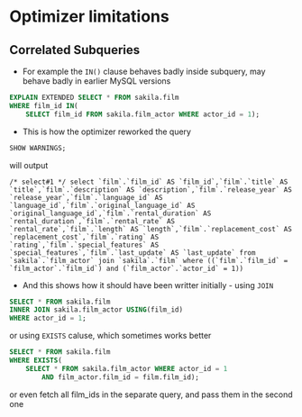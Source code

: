 # Optimizer limitations

## Correlated Subqueries

* For example the `IN()` clause behaves badly inside subquery, may behave badly in earlier MySQL versions

```sql
EXPLAIN EXTENDED SELECT * FROM sakila.film
WHERE film_id IN(
    SELECT film_id FROM sakila.film_actor WHERE actor_id = 1);
```

* This is how the optimizer reworked the query

```sql
SHOW WARNINGS;
```
will output 

```
/* select#1 */ select `film`.`film_id` AS `film_id`,`film`.`title` AS `title`,`film`.`description` AS `description`,`film`.`release_year` AS `release_year`,`film`.`language_id` AS `language_id`,`film`.`original_language_id` AS `original_language_id`,`film`.`rental_duration` AS `rental_duration`,`film`.`rental_rate` AS `rental_rate`,`film`.`length` AS `length`,`film`.`replacement_cost` AS `replacement_cost`,`film`.`rating` AS `rating`,`film`.`special_features` AS `special_features`,`film`.`last_update` AS `last_update` from `sakila`.`film_actor` join `sakila`.`film` where ((`film`.`film_id` = `film_actor`.`film_id`) and (`film_actor`.`actor_id` = 1))
```

* And this shows how it should have been writter initially - using `JOIN`

```sql
SELECT * FROM sakila.film
INNER JOIN sakila.film_actor USING(film_id)
WHERE actor_id = 1;
```

or using `EXISTS` caluse, which sometimes works better

```sql
SELECT * FROM sakila.film
WHERE EXISTS(
    SELECT * FROM sakila.film_actor WHERE actor_id = 1
        AND film_actor.film_id = film.film_id);
```

or even fetch all film_ids in the separate query, and pass them in the second one
